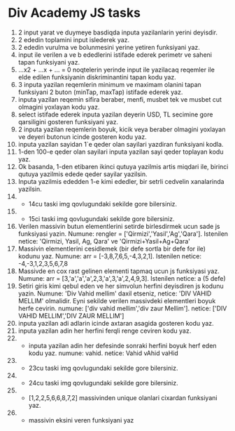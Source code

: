 # Div Academy JS tasks

1. 2 input yarat ve duymeye basdiqda inputa yazilanlarin yerini deyisdir.
2. 2 ededin toplamini input islederek yaz.
3. 2 ededin vurulma ve bolunmesini yerine yetiren funksiyani yaz.
4. input ile verilen a ve b ededlerini istifade ederek perimetr ve saheni tapan funksiyani yaz.
5. ...x2 + ...x + ... = 0 noqtelerin yerinde input ile yazilacaq reqemler ile elde edilen funksiyanin diskriminantini tapan kodu yaz.
6. 3 inputa yazilan reqemlerin minimum ve maximam olanini tapan funksiyani 2 buton (minTap, maxTap) istifade ederek yaz.
7. inputa yazilan reqemin sifira beraber, menfi, musbet tek ve musbet cut olmagini yoxlayan kodu yaz.
8. select istifade ederek inputa yazilan deyerin USD, TL secimine gore qarsiligini gosteren funksiyani yaz.
9. 2 inputa yazilan reqemlerin boyuk, kicik veya beraber olmagini yoxlayan ve deyeri butonun icinde gosteren kodu yaz.
10. inputa yazilan sayidan 1`e qeder olan sayilari yazdiran funksiyani kodla.
11. 1-den 100-e qeder olan sayilari inputa yazilan sayi qeder toplayan kodu yaz.
12. Ok basanda, 1-den etibaren ikinci qutuya yazilmis artis miqdari ile, birinci qutuya yazilmis edede qeder sayilar yazilsin.
13. Inputa yazilmis ededden 1-e kimi ededler, bir setrli cedvelin xanalarinda yazilsin.
14. - 14cu taski img qovlugundaki sekilde gore bilersiniz.
15. - 15ci taski img qovlugundaki sekilde gore bilersiniz.
16. Verilen massivin butun elementlerini setirde birlesdirmek ucun sade js funksiyasi yazin. Numune: rengler = ['Qirmizi','Yasil','Ag','Qara']. Istenilen netice: 'Qirmizi, Yasil, Ag, Qara' ve 'Qirmizi+Yasil+Ag+Qara'
17. Massivin elementlerini cesidlemek (bir defe sortla bir defe for ile) kodunu yaz. Numune: arr = [-3,8,7,6,5,-4,3,2,1]. Istenilen netice: -4,-3,1,2,3,5,6,7,8
18. Massivde en cox rast gelinen elementi tapmaq ucun js funksiyasi yaz. Numune: arr = [3,'a','a','a',2,3,'a',3,'a',2,4,9,3]. Istenilen netice: a (5 defe)
19. Setiri giris kimi qebul eden ve her simvolun herfini deyisdiren js kodunu yazin. Numune: 'Div Vahid mellim' daxil etseniz, netice: 'DIV VAHID MELLIM' olmalidir. Eyni sekilde verilen massivdeki elementleri boyuk herfe cevirin. numune: ['div vahid mellim','div zaur Mellim']. netice: ['DIV VAHID MELLIM','DIV ZAUR MELLIM']
20. inputa yazilan adi adlarin icinde axtaran asagida gosteren kodu yaz.
21. inputa yazilan adin her herfini ferqli renge ceviren kodu yaz.
22. - inputa yazilan adin her defesinde sonraki herfini boyuk herf eden kodu yaz. numune: vahid. netice: Vahid vAhid vaHid
23. - 23cu taski img qovlugundaki sekilde gore bilersiniz.
24. - 24cu taski img qovlugundaki sekilde gore bilersiniz.
25. - [1,2,2,5,6,6,8,7,2] massivinden unique olanlari cixardan funksiyani yaz.
26. - massivin eksini veren funksiyani yaz
